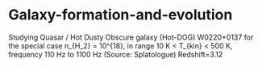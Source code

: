# Galaxy-formation-and-evolution
Studying Quasar / Hot Dusty Obscure galaxy (Hot-DOG) W0220+0137 for the special case n_{H_2} = 10^{18}, in range 10 K < T_{kin} < 500 K, frequency 110 Hz to 1100 Hz (Source: Splatologue) Redshift=3.12
